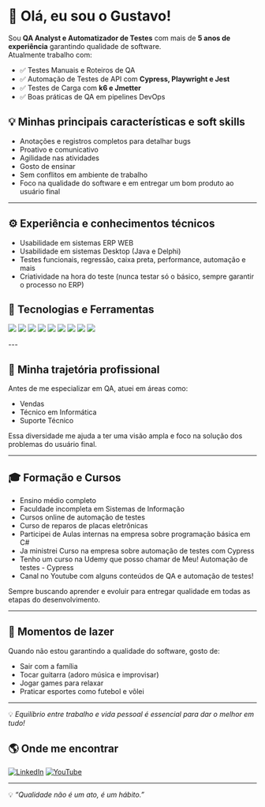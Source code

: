 # 👋 Olá, eu sou o Gustavo!

Sou **QA Analyst e Automatizador de Testes** com mais de **5 anos de experiência** garantindo qualidade de software.  
Atualmente trabalho com:
- ✅ Testes Manuais e Roteiros de QA
- ✅ Automação de Testes de API com **Cypress, Playwright e Jest**
- ✅ Testes de Carga com **k6 e Jmetter**
- ✅ Boas práticas de QA em pipelines DevOps


## 💡 Minhas principais características e soft skills
- Anotações e registros completos para detalhar bugs  
- Proativo e comunicativo  
- Agilidade nas atividades  
- Gosto de ensinar  
- Sem conflitos em ambiente de trabalho  
- Foco na qualidade do software e em entregar um bom produto ao usuário final  

---

## ⚙️ Experiência e conhecimentos técnicos
- Usabilidade em sistemas ERP WEB  
- Usabilidade em sistemas Desktop (Java e Delphi)  
- Testes funcionais, regressão, caixa preta, performance, automação e mais  
- Criatividade na hora do teste (nunca testar só o básico, sempre garantir o processo no ERP) 

## 🧰 Tecnologias e Ferramentas

<p>
  <img src="https://img.shields.io/badge/Cypress-17202C?style=for-the-badge&logo=cypress&logoColor=white" />
  <img src="https://img.shields.io/badge/Playwright-2EAD33?style=for-the-badge&logo=microsoft&logoColor=white" />
  <img src="https://img.shields.io/badge/Jest-C21325?style=for-the-badge&logo=jest&logoColor=white" />
  <img src="https://img.shields.io/badge/k6-7D64FF?style=for-the-badge&logo=k6&logoColor=white" />
  <img src="https://img.shields.io/badge/JMeter-569ED8?style=for-the-badge&logo=apachejmeter&logoColor=white" />
  <img src="https://img.shields.io/badge/Node.js-43853D?style=for-the-badge&logo=node.js&logoColor=white" />
  <img src="https://img.shields.io/badge/VS_Code-007ACC?style=for-the-badge&logo=visualstudiocode&logoColor=white" />
  <img src="https://img.shields.io/badge/GitHub-181717?style=for-the-badge&logo=github&logoColor=white" />
   <img src="https://img.shields.io/badge/Azure_DevOps-0078D7?style=for-the-badge&logo=azuredevops&logoColor=white" />
</p>
---

## 💼 Minha trajetória profissional

Antes de me especializar em QA, atuei em áreas como:  
- Vendas  
- Técnico em Informática  
- Suporte Técnico  

Essa diversidade me ajuda a ter uma visão ampla e foco na solução dos problemas do usuário final.

---

## 🎓 Formação e Cursos

- Ensino médio completo  
- Faculdade incompleta em Sistemas de Informação  
- Cursos online de automação de testes  
- Curso de reparos de placas eletrônicas  
- Participei de Aulas internas na empresa sobre programação básica em C#
- Ja ministrei Curso na empresa sobre automação de testes com Cypress
- Tenho um curso na Udemy que posso chamar de Meu! Automação de testes - Cypress
- Canal no Youtube com alguns conteúdos de QA e automação de testes!

Sempre buscando aprender e evoluir para entregar qualidade em todas as etapas do desenvolvimento.

---

## 🎯 Momentos de lazer

Quando não estou garantindo a qualidade do software, gosto de:  
- Sair com a família  
- Tocar guitarra (adoro música e improvisar)  
- Jogar games para relaxar  
- Praticar esportes como futebol e vôlei  

---

💡 *Equilíbrio entre trabalho e vida pessoal é essencial para dar o melhor em tudo!*


## 🌎 Onde me encontrar
[![LinkedIn](https://img.shields.io/badge/LinkedIn-0077B5?style=for-the-badge&logo=linkedin&logoColor=white)](https://www.linkedin.com/in/gustavo-martins-1a3457225/)
[![YouTube](https://img.shields.io/badge/YouTube-FF0000?style=for-the-badge&logo=youtube&logoColor=white)](https://www.youtube.com/@gugamartins2509)

---
💡 *“Qualidade não é um ato, é um hábito.”*
